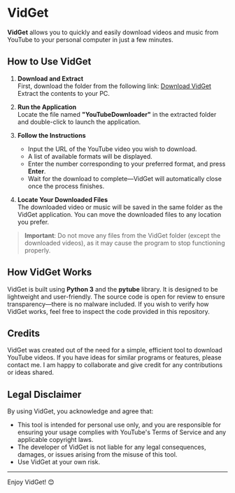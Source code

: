 # VidGet

**VidGet** allows you to quickly and easily download videos and music from YouTube to your personal computer in just a few minutes.

## How to Use VidGet

1. **Download and Extract**  
   First, download the folder from the following link: [Download VidGet](https://drive.google.com/drive/folders/1CQD2hJ0kiRUspauc9cueAdlgJFnoet9e?usp=sharing)  
   Extract the contents to your PC.

2. **Run the Application**  
   Locate the file named **"YouTubeDownloader"** in the extracted folder and double-click to launch the application.

3. **Follow the Instructions**  
   - Input the URL of the YouTube video you wish to download.  
   - A list of available formats will be displayed.  
   - Enter the number corresponding to your preferred format, and press **Enter**.  
   - Wait for the download to complete—VidGet will automatically close once the process finishes.

4. **Locate Your Downloaded Files**  
   The downloaded video or music will be saved in the same folder as the VidGet application. You can move the downloaded files to any location you prefer.

> **Important**: Do not move any files from the VidGet folder (except the downloaded videos), as it may cause the program to stop functioning properly.

## How VidGet Works

VidGet is built using **Python 3** and the **pytube** library. It is designed to be lightweight and user-friendly. The source code is open for review to ensure transparency—there is no malware included. If you wish to verify how VidGet works, feel free to inspect the code provided in this repository.

## Credits

VidGet was created out of the need for a simple, efficient tool to download YouTube videos. If you have ideas for similar programs or features, please contact me. I am happy to collaborate and give credit for any contributions or ideas shared.

## Legal Disclaimer

By using VidGet, you acknowledge and agree that:
- This tool is intended for personal use only, and you are responsible for ensuring your usage complies with YouTube's Terms of Service and any applicable copyright laws.
- The developer of VidGet is not liable for any legal consequences, damages, or issues arising from the misuse of this tool.
- Use VidGet at your own risk.

---

Enjoy VidGet! 😊
